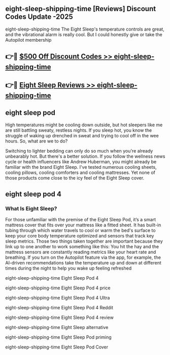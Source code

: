 ## eight-sleep-shipping-time [Reviews​] Discount Codes Update -2025

eight-sleep-shipping-time The Eight Sleep's temperature controls are great, and the vibrational alarm is really cool. But I could honestly give or take the Autopilot membership

## 👉🔴 [$500 Off Discount Codes >> eight-sleep-shipping-time](http://download.freeplayer.one?title=eight-sleep-shipping-time&ref=18-ES)

## 👉🔴 [Eight Sleep Reviews >> eight-sleep-shipping-time](http://download.freeplayer.one?title=eight-sleep-shipping-time&ref=18-ES)

## eight sleep pod

High temperatures might be cooling down outside, but hot sleepers like me are still battling sweaty, restless nights. If you sleep hot, you know the struggle of waking up drenched in sweat and trying to cool off in the wee hours. So, what are we to do?

Switching to lighter bedding can only do so much when you're already unbearably hot. But there's a better solution. If you follow the wellness news cycle or health influencers like Andrew Huberman, you might already be familiar with the brand Eight Sleep. I've tested numerous cooling sheets, cooling pillows, cooling comforters and cooling mattresses. Yet none of those products come close to the icy feel of the Eight Sleep cover.

## eight sleep pod 4

### What Is Eight Sleep?

For those unfamiliar with the premise of the Eight Sleep Pod, it’s a smart mattress cover that fits over your mattress like a fitted sheet. It has built-in tubing through which water travels to cool or warm the bed's surface to keep your core body temperature optimized and sensors that track key sleep metrics. Those two things taken together are important because they link up to one another to work something like this: You hit the hay and the mattress sensors are constantly reading metrics like your heart rate and breathing. If you turn on the Autopilot feature via the app, for example, the AI-driven recommendations take the temperature up and down at different times during the night to help you wake up feeling refreshed

eight-sleep-shipping-time Eight Sleep Pod 4

eight-sleep-shipping-time Eight Sleep Pod 4 price

eight-sleep-shipping-time Eight Sleep Pod 4 Ultra

eight-sleep-shipping-time Eight Sleep Pod 4 Reddit

eight-sleep-shipping-time Eight Sleep Pod 4 review

eight-sleep-shipping-time Eight Sleep alternative

eight-sleep-shipping-time Eight Sleep Pod priming

eight-sleep-shipping-time Eight Sleep Pod Cover